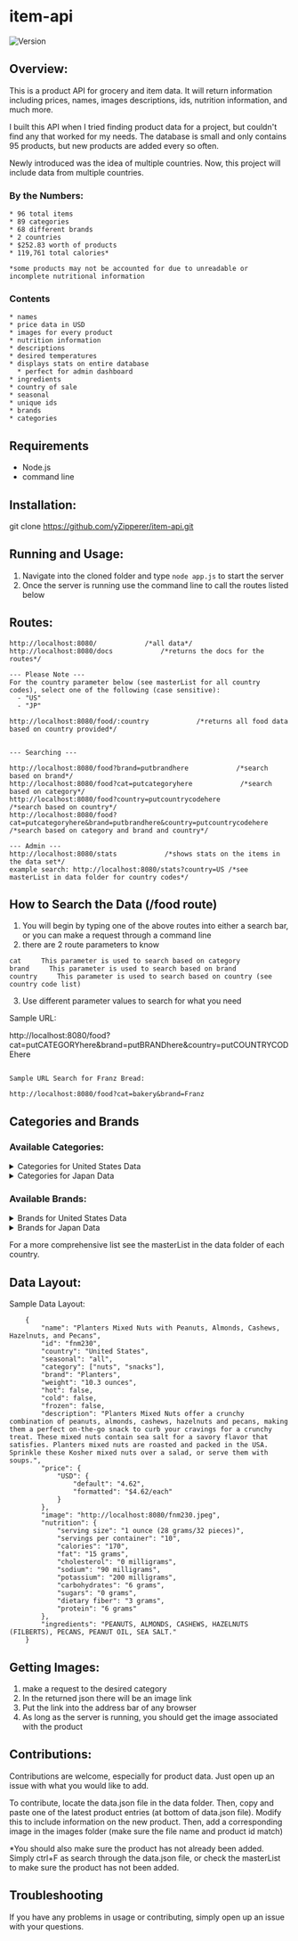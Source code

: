 # item-api
<img alt="Version" src="https://img.shields.io/github/v/release/yZipperer/item-api">

## Overview:
  This is a product API for grocery and item data. It will return information including prices, names, images descriptions, ids, nutrition information, and much more.

  I built this API when I tried finding product data for a project, but couldn't find any that worked for my needs. The database is small and only contains 95 products, but new products are added every so often.

  Newly introduced was the idea of multiple countries. Now, this project will include data from multiple countries.
  
  ### By the Numbers:
    * 96 total items
    * 89 categories
    * 68 different brands
    * 2 countries
    * $252.83 worth of products
    * 119,761 total calories*

    *some products may not be accounted for due to unreadable or incomplete nutritional information

  ### Contents
    * names
    * price data in USD
    * images for every product
    * nutrition information
    * descriptions
    * desired temperatures
    * displays stats on entire database
      * perfect for admin dashboard
    * ingredients
    * country of sale
    * seasonal
    * unique ids
    * brands
    * categories

## Requirements

  * Node.js
  * command line

## Installation:
  
  git clone https://github.com/yZipperer/item-api.git
  
## Running and Usage:

  1. Navigate into the cloned folder and type ```node app.js``` to start the server
  2. Once the server is running use the command line to call the routes listed below
  
## Routes:

  ```
  http://localhost:8080/            /*all data*/
  http://localhost:8080/docs            /*returns the docs for the routes*/

  --- Please Note ---
  For the country parameter below (see masterList for all country codes), select one of the following (case sensitive):
    - "US"
    - "JP"

  http://localhost:8080/food/:country            /*returns all food data based on country provided*/


  --- Searching ---

  http://localhost:8080/food?brand=putbrandhere            /*search based on brand*/
  http://localhost:8080/food?cat=putcategoryhere            /*search based on category*/
  http://localhost:8080/food?country=putcountrycodehere            /*search based on country*/
  http://localhost:8080/food?cat=putcategoryhere&brand=putbrandhere&country=putcountrycodehere            /*search based on category and brand and country*/

  --- Admin ---
  http://localhost:8080/stats            /*shows stats on the items in the data set*/
  example search: http://localhost:8080/stats?country=US /*see masterList in data folder for country codes*/
  ```

## How to Search the Data (/food route)

  1. You will begin by typing one of the above routes into either a search bar, or you can make a request through a command line
  2. there are 2 route parameters to know
  
    cat     This parameter is used to search based on category
    brand     This parameter is used to search based on brand
    country     This parameter is used to search based on country (see country code list)
    
  3. Use different parameter values to search for what you need
  
  Sample URL:

  http://localhost:8080/food?cat=putCATEGORYhere&brand=putBRANDhere&country=putCOUNTRYCODEhere
  ```

  Sample URL Search for Franz Bread:
  
  http://localhost:8080/food?cat=bakery&brand=Franz
  ```

## Categories and Brands

### Available Categories:

<details>
  <summary>Categories for United States Data</summary>
  
  ***Note: these are case sensitive***

```
  Available Categories:
    * produce
      * bakery
          * sliced-bread
          * white-bread
          * multigrain-bread
          * buttermilk-bread
          * butter-bread
          * hawaiian-bread
          * wheat-bread
          * rolls-bread
          * hoagie
          * muffins
          * english-muffins
      * dry-goods
          * flour
          * sugar
          * oats
          * dry-coffee
          * mixes
            * brownie-mix
      * brownies
      * canned
          * canned-produce
      * dairy
          * milk
              * whole-milk
              * 1-percent-milk
          * Eggs
          * cheese
              * sliced-cheese
              * cream-cheese
          * yogurt
      * water
          * bottled-water
          * case-water
          * jug-water
      * candy
          * boxed-candy
          * bar-candy
          * bagged-candy
      * seafood
          * tuna
      * crackers
        * cheddar-crackers
        * peanut-butter-crackers
      * cookies
        * chocolate-cookies
      * (flavors)
          * strawberry
          * chocolate
          * vanilla
          * cheddar
          * chili-cheese
          * honey
          * cinnamon
          * fruit
      * pasta
          * ravioli
          * meatballs
      * coffee
      * cereal
      * breakfast
      * seasoning
          * extract
      * vegan
      * vegetarian
      * meat-alternative
      * snacks
        * popcorn
        * chips
          * corn-chip
          * potato-chip
      * granola
      * bar
      * jar
      * cup
      * preserves
      * quick-meal
        * quick-lunch
        * quick-dinner
        * quick-breakfast
      * pizza
```

</details>

<details>
  <summary>Categories for Japan Data</summary>
  
  ***Note: these are case sensitive***

```
  Available Categories:
    * candy
      * wafer
      * gummy
    * (flavors)
        * orange
        * chocolate
        * corn
        * matcha
        * peach
        * green-apple
        * pizza
    * snacks
        * popcorn
        * chips
    * breadsticks
```

</details>

### Available Brands:

<details>
  <summary>Brands for United States Data</summary>
  
  ***Note: these are case sensitive***

```
  Available Brands:
    * unknown (This is for things like produce and products that don't have a clear brand name)
    * Franz
    * Del Monte
    * Bush's
    * Hunt's
    * Dole
    * Rosarita
    * Manwich
    * Chef Boyardee
    * Gold Medal
    * C&H
    * Quaker
    * Eggland's Best
    * Sargento
    * Meadow Gold
    * TruMoo
    * Grandma Sycamore's
    * Sara Lee
    * Great Grains
    * Aquafina
    * Nestle
    * Crystal Geyser
    * Ball Park
    * Bolthouse Farms
    * Hershey's
    * Yoplait
    * Kraft
    * Campbell's
    * StarKist
    * Whoppers
    * Twizzlers
    * Philadelphia
    * Honey Maid
    * Lay's
    * Nabisco
      * Ritz
      * Chips Ahoy!
      * Nilla
    * Cheez-It
    * Kellogg's
      * Club
      * Froot Loops
    * Pepperidge Farm
      * Goldfish
    * Folgers
    * Pillsbury
      * Funfetti
    * Oreo
    * Thomas'
    * Cheetos
    * Doritos
    * General Mills
      * Cheerios
        * Honey Nut Cheerios
      * Cinnamon Toast Crunch
      * Lucky Charms
    * SunChips
    * McCormick
    * MorningStar Farms
    * Nature Valley
    * Mott's
    * Smucker's
    * Lunchables
    * Totino's
```

</details>

<details>
  <summary>Brands for Japan Data</summary>
  
  ***Note: these are case sensitive***

```
  Available Brands:
    * Nestle
      * KitKat
    * Yaokin
    * Glico
      * Pocky
    * Calbee
```

</details>

  For a more comprehensive list see the masterList in the data folder of each country.
  
## Data Layout:

Sample Data Layout:
```
    {
        "name": "Planters Mixed Nuts with Peanuts, Almonds, Cashews, Hazelnuts, and Pecans",
        "id": "fnm230",
        "country": "United States",
        "seasonal": "all",
        "category": ["nuts", "snacks"],
        "brand": "Planters",
        "weight": "10.3 ounces",
        "hot": false,
        "cold": false,
        "frozen": false,
        "description": "Planters Mixed Nuts offer a crunchy combination of peanuts, almonds, cashews, hazelnuts and pecans, making them a perfect on-the-go snack to curb your cravings for a crunchy treat. These mixed nuts contain sea salt for a savory flavor that satisfies. Planters mixed nuts are roasted and packed in the USA. Sprinkle these Kosher mixed nuts over a salad, or serve them with soups.",
        "price": {
            "USD": {
                "default": "4.62",
                "formatted": "$4.62/each"
            }
        },
        "image": "http://localhost:8080/fnm230.jpeg",
        "nutrition": {
            "serving size": "1 ounce (28 grams/32 pieces)",
            "servings per container": "10",
            "calories": "170",
            "fat": "15 grams",
            "cholesterol": "0 milligrams",
            "sodium": "90 milligrams",
            "potassium": "200 milligrams",
            "carbohydrates": "6 grams",
            "sugars": "0 grams",
            "dietary fiber": "3 grams",
            "protein": "6 grams"
        },
        "ingredients": "PEANUTS, ALMONDS, CASHEWS, HAZELNUTS (FILBERTS), PECANS, PEANUT OIL, SEA SALT."
    }
```

## Getting Images:

  1. make a request to the desired category
  2. In the returned json there will be an image link
  3. Put the link into the address bar of any browser
  4. As long as the server is running, you should get the image associated with the product

## Contributions:

  Contributions are welcome, especially for product data. Just open up an issue with what you would like to add.

  To contribute, locate the data.json file in the data folder.
  Then, copy and paste one of the latest product entries (at bottom of data.json file). 
  Modify this to include information on the new product.
  Then, add a corresponding image in the images folder (make sure the file name and product id match)
  
  *You should also make sure the product has not already been added. Simply ctrl+F as search through the data.json file, or check the masterList to make sure the product has not been added.

## Troubleshooting

  If you have any problems in usage or contributing, simply open up an issue with your questions.